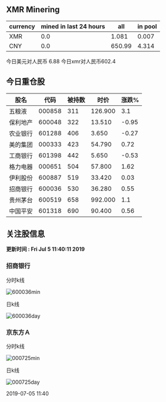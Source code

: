 ## XMR Minering

|currency|mined in last 24 hours|all|in pool|
|---|---|---|---|
|XMR|0.0|1.081|0.007|
|CNY|0.0|650.99|4.314|

今日美元对人民币 6.88	今日xmr对人民币602.4


## 今日重仓股 

|股名|代码|被持数|时价|涨跌%|
|---|---|---|---|---|
|五粮液|000858|311|126.900|3.1|
|保利地产|600048|322|13.510|-0.95|
|农业银行|601288|406|3.650|-0.27|
|美的集团|000333|423|54.790|0.72|
|工商银行|601398|442|5.650|-0.53|
|格力电器|000651|504|57.800|1.62|
|伊利股份|600887|519|33.420|0.03|
|招商银行|600036|530|36.280|0.55|
|贵州茅台|600519|658|992.000|1.1|
|中国平安|601318|690|90.400|0.56|

## 关注股信息
**更新时间 : Fri Jul  5 11:40:11 2019**
### 招商银行 
分时k线

![600036min](http://image.sinajs.cn/newchart/min/n/sh600036.gif)

日k线

![600036day](http://image.sinajs.cn/newchart/daily/n/sh600036.gif)

### 京东方Ａ 
分时k线

![000725min](http://image.sinajs.cn/newchart/min/n/sz000725.gif)

日k线

![000725day](http://image.sinajs.cn/newchart/daily/n/sz000725.gif)

2019-07-05 11:40